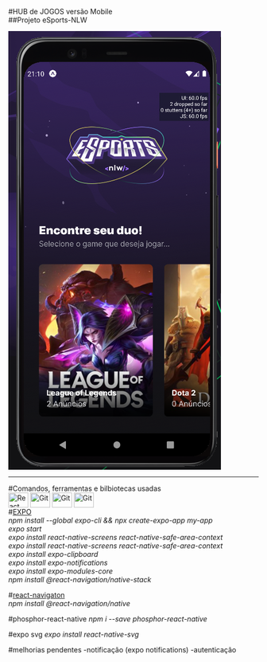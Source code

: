 #HUB de JOGOS versão Mobile<br>
##Projeto eSports-NLW<br>

<img align="center" title="Printscreen" src="https://github.com/ur4sh1/HUB-de-JOGOS---NLW-Rocketseat/blob/main/public/printscreenMobile.png" />
<hr>
#Comandos, ferramentas e bilbiotecas usadas
<div>
<img align="center" title="React" height="30" width="40" src="https://cdn.jsdelivr.net/gh/devicons/devicon/icons/react/react-original.svg" />
<img align="center" title="Git" height="30" width="40" src="https://cdn.jsdelivr.net/gh/devicons/devicon/icons/vscode/vscode-original.svg" />
<img align="center" title="Git" height="30" width="40" src="https://cdn.jsdelivr.net/gh/devicons/devicon/icons/androidstudio/androidstudio-original.svg" />
<img align="center" title="Git" height="30" width="40" src="https://cdn.jsdelivr.net/gh/devicons/devicon/icons/tailwindcss/tailwindcss-original-wordmark.svg" />
</div>
#<a href="https://expo.dev">EXPO</a><br>
<i>npm install --global expo-cli && npx create-expo-app my-app</i><br>
<i>expo start</i><br>
<i>expo install react-native-screens react-native-safe-area-context</i><br>
<i>expo install react-native-screens react-native-safe-area-context</i><br>
<i>expo install expo-clipboard</i><br>
<i>expo install expo-notifications</i><br>
<i>expo install expo-modules-core</i><br>
<i>npm install @react-navigation/native-stack</i><br>

#<a href="https://reactnavigation.org">react-navigaton</a><br>
<i>npm install @react-navigation/native</i>

#phosphor-react-native
<i>npm i --save phosphor-react-native</i>

#expo svg
<i>expo install react-native-svg</i>

#melhorias pendentes
-notificação (expo notifications)
-autenticação
